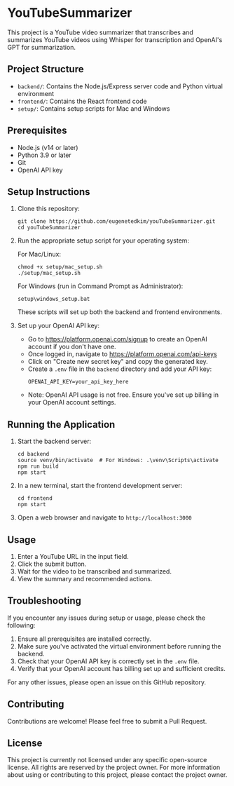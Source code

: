 # YouTubeSummarizer

This project is a YouTube video summarizer that transcribes and summarizes YouTube videos using Whisper for transcription and OpenAI's GPT for summarization.

## Project Structure

- `backend/`: Contains the Node.js/Express server code and Python virtual environment
- `frontend/`: Contains the React frontend code
- `setup/`: Contains setup scripts for Mac and Windows

## Prerequisites

- Node.js (v14 or later)
- Python 3.9 or later
- Git
- OpenAI API key

## Setup Instructions

1. Clone this repository:
   ```
   git clone https://github.com/eugenetedkim/youTubeSummarizer.git
   cd youTubeSummarizer
   ```

2. Run the appropriate setup script for your operating system:

   For Mac/Linux:
   ```
   chmod +x setup/mac_setup.sh
   ./setup/mac_setup.sh
   ```

   For Windows (run in Command Prompt as Administrator):
   ```
   setup\windows_setup.bat
   ```

   These scripts will set up both the backend and frontend environments.

3. Set up your OpenAI API key:
   - Go to https://platform.openai.com/signup to create an OpenAI account if you don't have one.
   - Once logged in, navigate to https://platform.openai.com/api-keys
   - Click on "Create new secret key" and copy the generated key.
   - Create a `.env` file in the `backend` directory and add your API key:
     ```
     OPENAI_API_KEY=your_api_key_here
     ```
   - Note: OpenAI API usage is not free. Ensure you've set up billing in your OpenAI account settings.

## Running the Application

1. Start the backend server:
   ```
   cd backend
   source venv/bin/activate  # For Windows: .\venv\Scripts\activate
   npm run build
   npm start
   ```

2. In a new terminal, start the frontend development server:
   ```
   cd frontend
   npm start
   ```

3. Open a web browser and navigate to `http://localhost:3000`

## Usage

1. Enter a YouTube URL in the input field.
2. Click the submit button.
3. Wait for the video to be transcribed and summarized.
4. View the summary and recommended actions.

## Troubleshooting

If you encounter any issues during setup or usage, please check the following:

1. Ensure all prerequisites are installed correctly.
2. Make sure you've activated the virtual environment before running the backend.
3. Check that your OpenAI API key is correctly set in the `.env` file.
4. Verify that your OpenAI account has billing set up and sufficient credits.

For any other issues, please open an issue on this GitHub repository.

## Contributing

Contributions are welcome! Please feel free to submit a Pull Request.

## License

This project is currently not licensed under any specific open-source license. All rights are reserved by the project owner. For more information about using or contributing to this project, please contact the project owner.